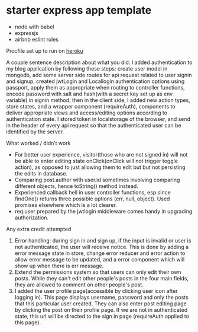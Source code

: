 # starter express app template

* node with babel
* expressjs
* airbnb eslint rules

Procfile set up to run on [heroku](https://devcenter.heroku.com/articles/getting-started-with-nodejs#deploy-the-app)


A couple sentence description about what you did:
  I added authentication to my blog application by following these steps: create user model in mongodb, add some server side routes for api request related to user signin and signup, created jwtLogin and Locallogin authentication options using passport, apply them as appropriate when routing to controller functions, encode password with salt and hash(with a secret key set up as env variable) in signin method; then in the client side, I added new action types, store states, and a wrapper component (requireAuth), components to deliver appropriate views and access/editing options according to authentication state. I stored token in localstorage of the browser, and send in the header of every api request so that the authenticated user can be identified by the server. 
  
What worked / didn’t work
- For better user experience, visitor(those who are not signed in) will not be able to enter editing state onClick(onClick will not trigger toggle action), as opposed to just allowing them to edit but but not persisting the edits in database.
- Comparing post.author with user.id sometimes involving comparing different objects, hence toString() method instead. 
- Experienced callback hell in user controller functions, esp since findOne() returns three possible options (err, null, object). Used promises elsewhere which is a lot clearer.
- req.user prepared by the jwtlogin middleware comes handy in upgrading authorization.


Any extra credit attempted
1. Error handling: during sign in and sign up, if the input is invalid or user is not authenticated, the user will receive notice. This is done by adding a error message state in store, change error reducer and error action to allow error message to be updated, and a error component which will show up when there is err message. 
2. Extend the permissions system so that users can only edit their own posts. While they can't edit other people's posts in the four main fields, they are allowed to comment on other people's post. 
3. I added the user profile page(accessible by clicking user icon after logging in). This page displays username, password and only the posts that this particular user created. They can also enter post editing page by clicking the post on their profile page. If we are not in authenticated state, this url will be directed to the sign in page (requireAuth applied to this page). 

